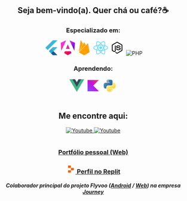 <h2 align="center"> Seja bem-vindo(a). Quer chá ou café?☕</h3>

<div align="center">
  <img align="left" src="https://github-readme-stats.vercel.app/api/top-langs/?username=oculosdanilo&layout=compact&bg_color=7F60BE&title_color=E9E7EF&text_color=E9E7EF&hide_border=true&locale=pt-br" width="400px"  alt=""/>
  <div>
    <div>
      <h3>Especializado em:</h3>
      <img alt="Flutter" height="40" width="40" src="https://raw.githubusercontent.com/devicons/devicon/master/icons/flutter/flutter-original.svg" />
      <img alt="Angular" height="40" width="40" src="https://raw.githubusercontent.com/devicons/devicon/master/icons/angular/angular-original.svg" />
      <img alt="Firebase" height="40" width="40" src="https://raw.githubusercontent.com/devicons/devicon/master/icons/firebase/firebase-plain.svg">
      <img alt="React" height="40" width="40" src="https://raw.githubusercontent.com/devicons/devicon/master/icons/react/react-original.svg" />
      <img alt="Node.js" height="40" width="40" src="https://raw.githubusercontent.com/vorillaz/devicons/master/!SVG/nodejs_small.svg" />
      <img alt="PHP" height="40" width="40" src="https://cdn.jsdelivr.net/gh/devicons/devicon/icons/php/php-original.svg" />
    </div>
    <div>
      <h3>Aprendendo:</h3>
      <img alt="Vue" height="40" width="40" src="https://github.com/devicons/devicon/raw/master/icons/vuejs/vuejs-original.svg" />
      <img alt="Kotlin" height="40" width="40" src="https://github.com/devicons/devicon/raw/master/icons/kotlin/kotlin-original.svg" />
      <img alt="Python" height="40" width="40" src="https://github.com/devicons/devicon/raw/master/icons/python/python-original.svg" />
    </div>
  </div>
</div>

<br />

<h2 align="center">Me encontre aqui:</h2>
<div align="center">
  <a href="https://www.youtube.com/@odanilodanilo">
    <img height="40" width="40" alt="Youtube" src="https://cdn-icons-png.flaticon.com/512/1384/1384060.png"/>
  </a>
  <a href="https://twitter.com/oDanilo05">
    <img height="40" width="40" alt="Youtube" src="https://freelogopng.com/images/all_img/1690643591twitter-x-logo-png.png"/>
  </a>
</div>

<br />

<div align="center">
  <div>
    <h3><a href="https://etec199-danilolima.xp3.biz/" target="_blank">Portfólio pessoal (Web)</a></h3>
    <h3><a href="https://replit.com/@oculosdanilo" target="_blank"><img alt="Replit" src="./replit.png" width="25">&nbsp;Perfil no Replit</a></h3>
    <h5>Colaborador principal do projeto Flyvoo (<a href="https://github.com/journey-etecct/flyvoo-app">Android</a> / <a href="https://github.com/journey-etecct/flyvoo-web">Web</a>) na empresa <a href="https://github.com/journey-etecct">Journey</a></h5>
  </div>
</div>

<!--
**oculosdanilo/oculosdanilo** is a ✨ _special_ ✨ repository because its `README.md` (this file) appears on your GitHub profile.

Here are some ideas to get you started:

- 🔭 I’m currently working on ...
- 🌱 I’m currently learning ...
- 👯 I’m looking to collaborate on ...
- 🤔 I’m looking for help with ...
- 💬 Ask me about ...
- 📫 How to reach me: ...
- 😄 Pronouns: ...
- ⚡ Fun fact: ...
-->
